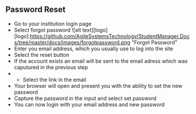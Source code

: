 ## **Password Reset** 

- Go to your institution login page
- Select forgot password
![alt text][logo] 
[logo]:https://github.com/AgileSystemsTechnology/StudentManager.Docs/tree/master/docs/images/forgotpassword.png "Forgot Password"
- Enter you email address, which you usually use to log into the site
- Select the reset button
- If the account exists an email will be sent to the email adress which was caputured in the previous step
- - Select the link in the email
- Your browser will open and present you with the ability to set the new password
- Capture the password in the input and select set password
- You can now login with your email address and new password
